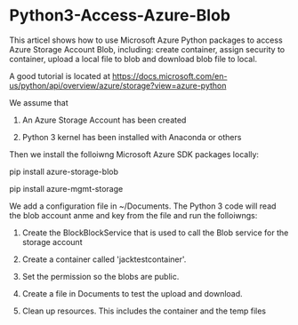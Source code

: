 # Python3-Access-Azure-Blob
This articel shows how to use Microsoft Azure Python packages to access Azure Storage Account Blob, including: create container, assign security to container, upload a local file to blob and download blob file to local.

A good tutorial is located at https://docs.microsoft.com/en-us/python/api/overview/azure/storage?view=azure-python

We assume that
1. An Azure Storage Account has been created

2. Python 3 kernel has been installed with Anaconda or others

Then we install the folloiwng Microsoft Azure SDK packages locally:

pip install azure-storage-blob

pip install azure-mgmt-storage

We add a configuration file in ~/Documents. The Python 3 code will read the blob account anme and key from the file and run the folloiwngs:

1. Create the BlockBlockService that is used to call the Blob service for the storage account

2. Create a container called 'jacktestcontainer'.

3. Set the permission so the blobs are public.

4. Create a file in Documents to test the upload and download.

5. Clean up resources. This includes the container and the temp files
